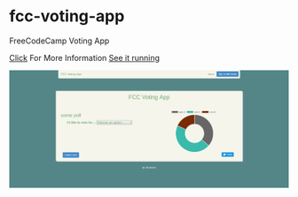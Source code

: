 # fcc-voting-app
FreeCodeCamp Voting App

[Click](https://www.freecodecamp.com/challenges/build-a-voting-app) For More Information
[See it running](https://sleepy-ridge-64285.herokuapp.com/)


![alt tag](https://github.com/ferzerkerx/fcc-voting-app/blob/master/fcc-voting-app.png)
